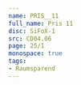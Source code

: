 ```yaml
---
name: PRIS__11
full_name: Pris 11
disc: SiFoX-1
src: CD04.06
page: 25/1
monospace: true
tags:
- Raumsparend
---
```

